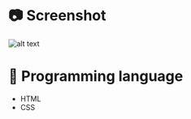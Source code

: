 # 📷 Screenshot

![alt text](https://std48196.000webhostapp.com/screenshort/error404page.jpg)

# 🧾 Programming language

- HTML
- CSS
